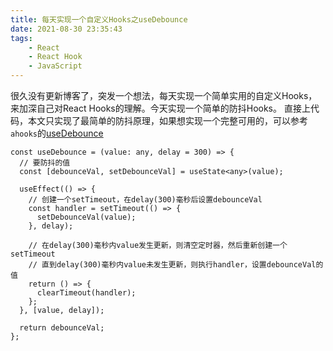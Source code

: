 ```yaml
---
title: 每天实现一个自定义Hooks之useDebounce
date: 2021-08-30 23:35:43
tags: 
    - React
    - React Hook
    - JavaScript
---
```


很久没有更新博客了，突发一个想法，每天实现一个简单实用的自定义Hooks，来加深自己对React Hooks的理解。今天实现一个简单的防抖Hooks。
直接上代码，本文只实现了最简单的防抖原理，如果想实现一个完整可用的，可以参考`ahooks`的[useDebounce](https://github.com/alibaba/hooks/blob/master/packages/hooks/src/useDebounce/index.ts)

```tsx
const useDebounce = (value: any, delay = 300) => {
  // 要防抖的值
  const [debounceVal, setDebounceVal] = useState<any>(value);

  useEffect(() => {
    // 创建一个setTimeout，在delay(300)毫秒后设置debounceVal
    const handler = setTimeout(() => {
      setDebounceVal(value);
    }, delay);

    // 在delay(300)毫秒内value发生更新，则清空定时器，然后重新创建一个setTimeout
    // 直到delay(300)毫秒内value未发生更新，则执行handler，设置debounceVal的值
    return () => {
      clearTimeout(handler);
    };
  }, [value, delay]);

  return debounceVal;
};

```